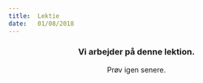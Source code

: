 ```yaml
---
title:  Lektie
date:   01/08/2018
---
```


### <center>Vi arbejder på denne lektion.</center>
<center>Prøv igen senere.</center>